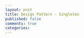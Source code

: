 ```yaml
---
layout: post
title: Design Pattern - Singleton
published: false
comments: true
categories:
---
```


